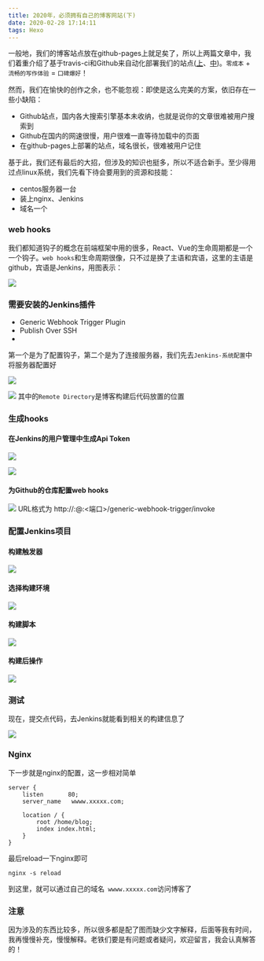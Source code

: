 ```yaml
---
title: 2020年，必须拥有自己的博客网站(下)
date: 2020-02-28 17:14:11
tags: Hexo
---
```


一般地，我们的博客站点放在github-pages上就足矣了，所以上两篇文章中，我们着重介绍了基于travis-ci和Github来自动化部署我们的站点([上](https://juejin.im/post/5e514b2de51d45271849db03)、[中](https://juejin.im/post/5e539e4c51882549564b5623))。`零成本` + `流畅的写作体验` = `口碑爆好`！

然而，我们在愉快的创作之余，也不能忽视：即使是这么完美的方案，依旧存在一些小缺陷：
- Github站点，国内各大搜索引擎基本未收纳，也就是说你的文章很难被用户搜索到
- Github在国内的网速很慢，用户很难一直等待加载中的页面
- 在github-pages上部署的站点，域名很长，很难被用户记住

基于此，我们还有最后的大招，但涉及的知识也挺多，所以不适合新手。至少得用过点linux系统，我们先看下待会要用到的资源和技能：
- centos服务器一台
- 装上nginx、Jenkins
- 域名一个

### web hooks
我们都知道钩子的概念在前端框架中用的很多，React、Vue的生命周期都是一个一个钩子。`web hooks`和生命周期很像，只不过是换了主语和宾语，这里的主语是github，宾语是Jenkins，用图表示：

![](https://user-gold-cdn.xitu.io/2020/2/27/170870e9404111f7?w=788&h=310&f=png&s=20497)

### 需要安装的Jenkins插件
- Generic Webhook Trigger Plugin
- Publish Over SSH
- 
第一个是为了配置钩子，第二个是为了连接服务器，我们先去`Jenkins-系统配置`中将服务器配置好

![](https://user-gold-cdn.xitu.io/2020/2/27/170875e85ae93820?w=531&h=595&f=png&s=53839)

![](https://user-gold-cdn.xitu.io/2020/2/27/170875ea25179877?w=1632&h=750&f=png&s=31534)
其中的`Remote Directory`是博客构建后代码放置的位置

### 生成hooks
#### 在Jenkins的用户管理中生成Api Token

![](https://user-gold-cdn.xitu.io/2020/2/27/170874d991ea6a0a?w=465&h=916&f=png&s=64644)

![](https://user-gold-cdn.xitu.io/2020/2/27/170874dc8833ef8c?w=945&h=201&f=png&s=5925)

#### 为Github的仓库配置web hooks

![](https://user-gold-cdn.xitu.io/2020/2/27/1708752f1bf074cb?w=1505&h=782&f=png&s=54072)
URL格式为 http://<userName>:<APIToken>@<JenkinsIP>:<端口>/generic-webhook-trigger/invoke

### 配置Jenkins项目

#### 构建触发器
![](https://user-gold-cdn.xitu.io/2020/2/27/170876031729ebb0?w=1574&h=707&f=png&s=61398)
#### 选择构建环境
![](https://user-gold-cdn.xitu.io/2020/2/28/1708760b16ddd52d?w=1508&h=859&f=png&s=58249)
#### 构建脚本
![](https://user-gold-cdn.xitu.io/2020/2/28/1708760e333b2f4d?w=1190&h=354&f=png&s=9704)
#### 构建后操作
![](https://user-gold-cdn.xitu.io/2020/2/28/170876109373951a?w=1486&h=775&f=png&s=47869)

### 测试
现在，提交点代码，去Jenkins就能看到相关的构建信息了

![](https://user-gold-cdn.xitu.io/2020/2/28/17087765e0747712?w=1086&h=868&f=png&s=69502)

### Nginx
下一步就是nginx的配置，这一步相对简单
```
server {
    listen       80;
    server_name   wwww.xxxxx.com;

    location / {
        root /home/blog;
        index index.html;
    }
}
```

最后reload一下nginx即可
```
nginx -s reload
```
到这里，就可以通过自己的域名` wwww.xxxxx.com`访问博客了

### 注意
因为涉及的东西比较多，所以很多都是配了图而缺少文字解释，后面等我有时间，我再慢慢补充，慢慢解释。老铁们要是有问题或者疑问，欢迎留言，我会认真解答的！
